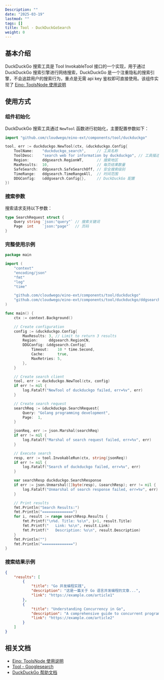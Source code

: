 ```yaml
---
Description: ""
date: "2025-03-19"
lastmod: ""
tags: []
title: Tool - DuckDuckGoSearch
weight: 0
---
```


## **基本介绍**

DuckDuckGo 搜索工具是 Tool InvokableTool 接口的一个实现，用于通过 DuckDuckGo 搜索引擎进行网络搜索，DuckDuckGo 是一个注重隐私的搜索引擎，不会追踪用户的搜索行为，重点是无需 api key 鉴权即可直接使用。该组件实现了 [Eino: ToolsNode 使用说明](/zh/docs/eino/core_modules/components/tools_node_guide)

## **使用方式**

### **组件初始化**

DuckDuckGo 搜索工具通过 `NewTool` 函数进行初始化，主要配置参数如下：

```go
import "github.com/cloudwego/eino-ext/components/tool/duckduckgo"

tool, err := duckduckgo.NewTool(ctx, &duckduckgo.Config{
    ToolName:    "duckduckgo_search",     // 工具名称
    ToolDesc:    "search web for information by duckduckgo", // 工具描述
    Region:      ddgsearch.RegionWT,      // 搜索地区
    MaxResults:  10,                      // 每页结果数量
    SafeSearch:  ddgsearch.SafeSearchOff, // 安全搜索级别
    TimeRange:   ddgsearch.TimeRangeAll,  // 时间范围
    DDGConfig:   &ddgsearch.Config{},     // DuckDuckGo 配置
})
```

### **搜索参数**

搜索请求支持以下参数：

```go
type SearchRequest struct {
    Query string `json:"query"` // 搜索关键词
    Page  int    `json:"page"`  // 页码
}
```

### **完整使用示例**

```go
package main

import (
    "context"
    "encoding/json"
    "fmt"
    "log"
    "time"

    "github.com/cloudwego/eino-ext/components/tool/duckduckgo"
    "github.com/cloudwego/eino-ext/components/tool/duckduckgo/ddgsearch"
)

func main() {
    ctx := context.Background()

    // Create configuration
    config := &duckduckgo.Config{
        MaxResults: 3, // Limit to return 3 results
        Region:     ddgsearch.RegionCN,
        DDGConfig: &ddgsearch.Config{
            Timeout:    10 * time.Second,
            Cache:      true,
            MaxRetries: 5,
        },
    }

    // Create search client
    tool, err := duckduckgo.NewTool(ctx, config)
    if err != nil {
        log.Fatalf("NewTool of duckduckgo failed, err=%v", err)
    }

    // Create search request
    searchReq := &duckduckgo.SearchRequest{
        Query: "Golang programming development",
        Page:  1,
    }

    jsonReq, err := json.Marshal(searchReq)
    if err != nil {
        log.Fatalf("Marshal of search request failed, err=%v", err)
    }

    // Execute search
    resp, err := tool.InvokableRun(ctx, string(jsonReq))
    if err != nil {
        log.Fatalf("Search of duckduckgo failed, err=%v", err)
    }

    var searchResp duckduckgo.SearchResponse
    if err := json.Unmarshal([]byte(resp), &searchResp); err != nil {
        log.Fatalf("Unmarshal of search response failed, err=%v", err)
    }

    // Print results
    fmt.Println("Search Results:")
    fmt.Println("==============")
    for i, result := range searchResp.Results {
        fmt.Printf("\n%d. Title: %s\n", i+1, result.Title)
        fmt.Printf("   Link: %s\n", result.Link)
        fmt.Printf("   Description: %s\n", result.Description)
    }
    fmt.Println("")
    fmt.Println("==============")
}
```

### **搜索结果示例**

```json
{
    "results": [
        {
            "title": "Go 并发编程实践",
            "description": "这是一篇关于 Go 语言并发编程的文章...",
            "link": "https://example.com/article1"
        },
        {
            "title": "Understanding Concurrency in Go",
            "description": "A comprehensive guide to concurrent programming...",
            "link": "https://example.com/article2"
        }
    ]
}
```

## **相关文档**

- [Eino: ToolsNode 使用说明](/zh/docs/eino/core_modules/components/tools_node_guide)
- [Tool - Googlesearch](/zh/docs/eino/ecosystem_integration/tool/tool_googlesearch)
- [DuckDuckGo 帮助文档](https://duckduckgo.com/duckduckgo-help-pages/settings/params/)
